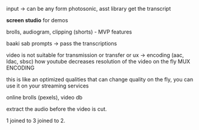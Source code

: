 
input -> can be any form photosonic, asst library
get the transcript

**screen studio** for demos

brolls, audiogram, clipping (shorts) - MVP features

baaki sab prompts -> pass the transcriptions

video is not suitable for transmission or transfer or ux -> encoding (aac, ldac, sbsc) how youtube decreases resolution of the video on the fly
MUX ENCODING

this is like an optimized qualities that can change quality on the fly, you can use it on your streaming services


online brolls (pexels), video db

extract the audio before the video is cut.

1 joined to 3 joined to 2.